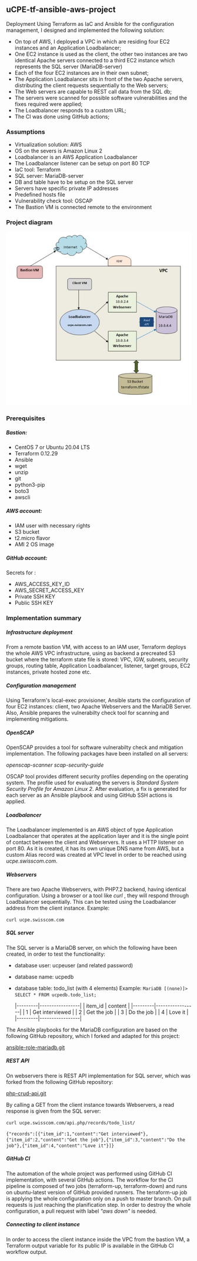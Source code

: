 ## uCPE-tf-ansible-aws-project
Deployment
Using Terraform as IaC and Ansible for the configuration management, I designed and implemented the following solution:
- On top of AWS, I deployed a VPC in which are residing four EC2 instances and an Application Loadbalancer;
- One EC2 instance is used as the client, the other two instances are two identical Apache servers connected to a third EC2 instance which represents the SQL server (MariaDB-server)
- Each of the four EC2 instances are in their own subnet;
- The Application Loadbalancer sits in front of the two Apache servers, distributing the client requests sequentially to the Web servers;
- The Web servers are capable to REST call data from the SQL db;
- The servers were scanned for possible software vulnerabilities and the fixes required were applied;
- The Loadbalancer responds to a custom URL;
- The CI was done using GitHub actions; 

### Assumptions

- Virtualization solution: AWS
- OS on the severs is Amazon Linux 2
- Loadbalancer is an AWS Application Loadbalancer
- The Loadbalancer listener can be setup on port 80 TCP
- IaC tool: Terraform
- SQL server: MariaDB-server
- DB and table have to be setup on the SQL server
- Servers have specific private IP addresses 
- Predefined hosts file
- Vulnerability check tool: OSCAP
- The Bastion VM is connected remote to the environment

### Project diagram

![](images/Diagram.JPG)

### Prerequisites 

##### Bastion:

* CentOS 7 or Ubuntu 20.04 LTS
* Terraform 0.12.29
* Ansible
* wget
* unzip
* git
* python3-pip
* boto3
* awscli

##### AWS account:

* IAM user with necessary rights
* S3 bucket
* t2.micro flavor
* AMI 2 OS image

##### GitHub account:

Secrets for :
 * AWS_ACCESS_KEY_ID
 * AWS_SECRET_ACCESS_KEY
 * Private SSH KEY
 * Public SSH KEY

### Implementation summary

##### Infrastructure deployment

From a remote bastion VM, with access to an IAM user, Terraform deploys the whole AWS VPC infrastructure, using as backend a precreated S3 bucket where the terraform state file is stored: VPC, IGW, subnets, security groups, routing table, Application Loadbalancer, listener, target groups, EC2 instances, private hosted zone etc.

##### Configuration management

Using Terraform's local-exec provisioner, Ansible starts the configuration of four EC2 instances: client, two Apache Webservers and the MariaDB Server. Also, Ansible prepares the vulnerabilty check tool for scanning and implementing mitigations.

##### OpenSCAP

OpenSCAP provides a tool for software vulnerabilty check and mitigation implementation. The following packages have been installed on all servers:

*openscap-scanner
scap-security-guide*

OSCAP tool provides different security profiles depending on the operating system. The profile used for evaluating the servers is *Standard System Security Profile for Amazon Linux 2*. After evaluation, a fix is generated for each server as an Ansible playbook and using GitHub SSH actions is applied.

##### Loadbalancer

The Loadbalancer implemented is an AWS object of type Application Loadbalancer that operates at the application layer and it is the single point of contact between the client and Webservers. It uses a HTTP listener on port 80. 
As it is created, it has its own unique DNS name from AWS, but a custom Alias record was created at VPC level in order to be reached using *ucpe.swisscom.com*.

##### Webservers

There are two Apache Webservers, with PHP7.2 backend, having identical configuration. Using a browser or a tool like *curl* , they will respond through Loadbalancer sequentially. This can be tested using the Loadbalancer address from the client instance. Example:

`curl ucpe.swisscom.com`

##### SQL server

The SQL server is a MariaDB server, on which the following have been created, in order to test the functionality:
* database user: ucpeuser (and related password)
* database name: ucpedb
* database table: todo_list (with 4 elements)
Example:
`MariaDB [(none)]> SELECT * FROM ucpedb.todo_list;`


    |---------|-----------------|
    | item_id | content         |
    |---------|-----------------|
    |       1 | Get interviewed |
    |       2 | Get the job     |
    |       3 | Do the job      |
    |       4 | Love it         |
    |---------|-----------------|

The Ansible playbooks for the MariaDB configuration are based on the following GitHub repository, which I forked and adapted for this project:

[ansible-role-mariadb.git](https://github.com/bertvv/ansible-role-mariadb)

##### REST API

On webservers there is REST API implementation for SQL server, which was forked from the following GitHub repository:

[php-crud-api.git](https://github.com/mevdschee/php-crud-api)

By calling a GET from the client instance towards Webservers, a read response is given from the SQL server:

`curl ucpe.swisscom.com/api.php/records/todo_list/`

    {"records":[{"item_id":1,"content":"Get interviewed"},{"item_id":2,"content":"Get the job"},{"item_id":3,"content":"Do the job"},{"item_id":4,"content":"Love it"}]}

##### GitHub CI

The automation of the whole project was performed using GitHub CI implementation, with several GitHub actions.
The workflow for the CI pipeline is composed of two jobs (terraform-up, terraform-down) and runs on ubuntu-latest version of GitHub provided runners. The terraform-up job is applying the whole configuration only on a push to master branch. On pull requests is just reaching the planification step.
In order to destroy the whole configuration, a pull request with label *"aws down"* is needed.

##### Connecting to client instance

In order to access the client instance inside the VPC from the bastion VM, a Terraform output variable for its public IP is available in the GitHub CI workflow output.
